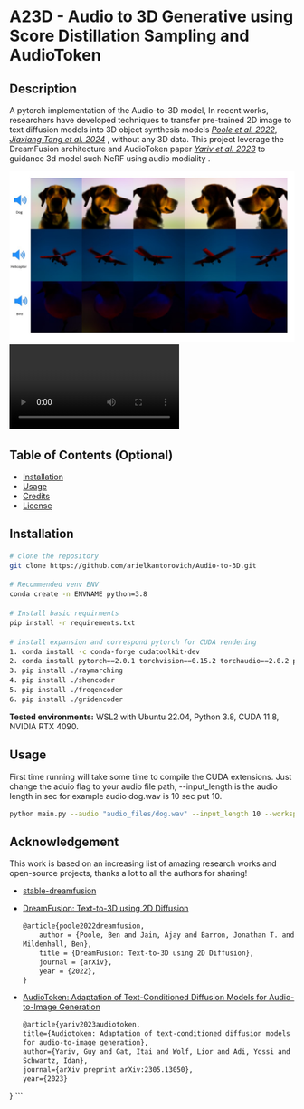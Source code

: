# A23D - Audio to 3D Generative using Score Distillation Sampling and AudioToken

## Description

A pytorch implementation of the Audio-to-3D model, In
recent works, researchers have developed techniques to transfer pre-trained 2D
image to text diffusion models into 3D object synthesis models [*Poole et al. 2022*](https://dreamfusion3d.github.io/), [*Jiaxiang Tang et al. 2024*](https://dreamgaussian.github.io/) , without any 3D data. This project leverage the DreamFusion architecture and AudioToken paper [*Yariv et al. 2023*](https://pages.cs.huji.ac.il/adiyoss-lab/AudioToken/) to guidance 3d model such NeRF using audio modiality .

![results](tets/results.jpg)
![dog.mp4](tets/output.mp4)


## Table of Contents (Optional)
- [Installation](#installation)
- [Usage](#usage)
- [Credits](#credits)
- [License](#license)

## Installation
```bash
# clone the repository
git clone https://github.com/arielkantorovich/Audio-to-3D.git

# Recommended venv ENV
conda create -n ENVNAME python=3.8

# Install basic requirments
pip install -r requirements.txt

# install expansion and correspond pytorch for CUDA rendering
1. conda install -c conda-forge cudatoolkit-dev
2. conda install pytorch==2.0.1 torchvision==0.15.2 torchaudio==2.0.2 pytorch-cuda=11.8 -c pytorch -c nvidia
3. pip install ./raymarching
4. pip install ./shencoder
5. pip install ./freqencoder
6. pip install ./gridencoder
```

**Tested environments:** WSL2 with Ubuntu 22.04, Python 3.8, CUDA 11.8, NVIDIA RTX 4090.

## Usage
First time running will take some time to compile the CUDA extensions.
Just change the aduio flag to your audio file path, --input_length is the audio length in sec for example audio dog.wav is 10 sec put 10.
```bash
python main.py --audio "audio_files/dog.wav" --input_length 10 --workspace trial_audioToken_dog --hf_key CompVis/stable-diffusion-v1-4 -O
```
## Acknowledgement
This work is based on an increasing list of amazing research works and open-source projects, thanks a lot to all the authors for sharing!

* [stable-dreamfusion](https://github.com/ashawkey/stable-dreamfusion/tree/main)

* [DreamFusion: Text-to-3D using 2D Diffusion](https://dreamfusion3d.github.io/)
    ```
    @article{poole2022dreamfusion,
        author = {Poole, Ben and Jain, Ajay and Barron, Jonathan T. and Mildenhall, Ben},
        title = {DreamFusion: Text-to-3D using 2D Diffusion},
        journal = {arXiv},
        year = {2022},
    }
    ```

* [AudioToken: Adaptation of Text-Conditioned Diffusion Models for Audio-to-Image Generation](https://dreamfusion3d.github.io/)
    ```
    @article{yariv2023audiotoken,
  title={Audiotoken: Adaptation of text-conditioned diffusion models for audio-to-image generation},
  author={Yariv, Guy and Gat, Itai and Wolf, Lior and Adi, Yossi and Schwartz, Idan},
  journal={arXiv preprint arXiv:2305.13050},
  year={2023}
}
    ```